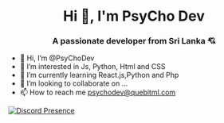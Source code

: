 <h1 align="center">Hi 👋, I'm PsyCho Dev</h1>
<h3 align="center">  A passionate developer from Sri Lanka 💘</h3>

- 👋 Hi, I’m @PsyChoDev
- 👀 I’m interested in Js, Python, Html and CSS 
- 🌱 I’m currently learning React.js,Python and Php
- 💞️ I’m looking to collaborate on ...
- 📫 How to reach me psychodev@quebitml.com

[![Discord Presence](https://lanyard.cnrad.dev/api/964840473460080661)](https://discord.com/users/964840473460080661)

